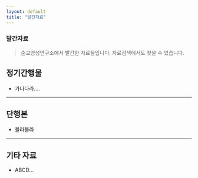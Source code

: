 ```yaml
---
layout: default
title: "발간자료"
---
```


<div class="py-2">
    <div class="container">
      <div class="row">
        <div class="text-center mx-auto">
          <h3 class="text-primary display-4">발간자료</h3>
        </div>
      </div>
    </div>
  </div>

> 순교영성연구소에서 발간한 자료들입니다. 자료검색에서도 찾을 수 있습니다.

## 정기간행물
- 가나다라....

* * *

## 단행본
- 블라블라

* * *

## 기타 자료
- ABCD...
